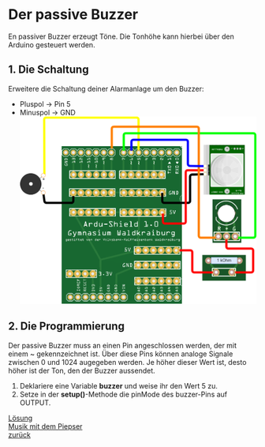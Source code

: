 <link rel="stylesheet" href="https://hi2272.github.io/StyleMD.css">

# Der passive Buzzer
En passiver Buzzer erzeugt Töne. Die Tonhöhe kann hierbei über den Arduino gesteuert werden.  
## 1. Die Schaltung
Erweitere die Schaltung deiner Alarmanlage um den Buzzer:  
- Pluspol -> Pin 5
- Minuspol -> GND   
![Buzzer auf GND und Pin5](Screenshot_1.png)
## 2. Die Programmierung
Der passive Buzzer muss an einen Pin angeschlossen werden, der mit einem ~ gekennzeichnet ist. Über diese Pins können analoge Signale zwischen 0 und 1024 augegeben werden. Je höher dieser Wert ist, desto höher ist der Ton, den der Buzzer aussendet.  
1. Deklariere eine Variable **buzzer** und weise ihr den Wert 5 zu.
2. Setze in der **setup()**-Methode die pinMode des buzzer-Pins auf OUTPUT.
   
[Lösung](loesung.html)   
[Musik mit dem Piepser](Musik.html)    
[zurück](../index.html)
